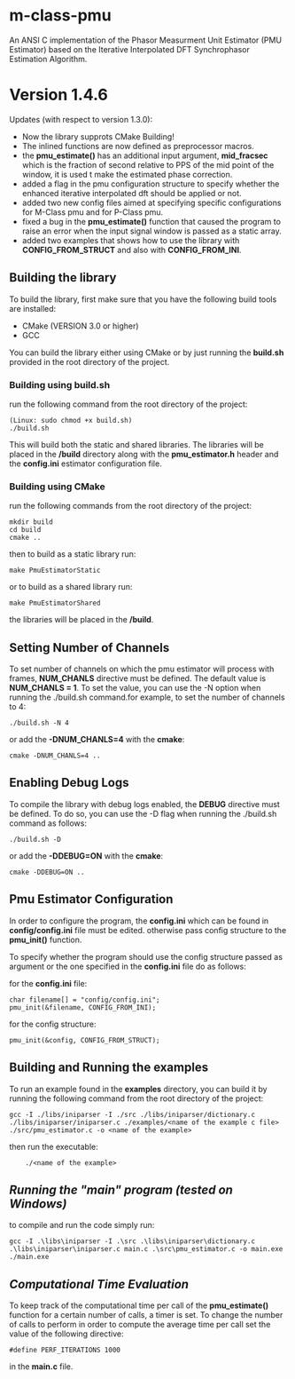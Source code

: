 # __m-class-pmu__
An ANSI C implementation of the Phasor Measurment Unit Estimator (PMU Estimator) based on the Iterative Interpolated DFT Synchrophasor Estimation Algorithm.
# Version 1.4.6
Updates (with respect to version 1.3.0):

- Now the library supprots CMake Building!
- The inlined functions are now defined as preprocessor macros.
- the __pmu_estimate()__ has an additional input argument, __mid_fracsec__ which is the fraction of second relative to PPS of the mid point of the window, it is used t make the estimated phase correction.
- added a flag in the pmu configuration structure to specify whether the enhanced iterative interpolated dft should be applied or not.
- added two new config files aimed at specifying specific configurations for M-Class pmu and for P-Class pmu.
- fixed a bug in the __pmu_estimate()__ function that caused the program to raise an error when the input signal window is passed as a static array.
- added two examples that shows how to use the library with __CONFIG_FROM_STRUCT__ and also with __CONFIG_FROM_INI__.


## __Building the library__
To build the library, first make sure that you have the following build tools are installed:

- CMake (VERSION 3.0 or higher)
- GCC

You can build the library either using CMake or by just running the __build.sh__ provided in the root directory of the project.
### __Building using build.sh__

run the following command from the root directory of the project:

    (Linux: sudo chmod +x build.sh)
    ./build.sh

This will build both the static and shared libraries. The libraries will be placed in the __/build__ directory along with the __pmu_estimator.h__ header and the __config.ini__ estimator configuration file.

### __Building using CMake__

run the following commands from the root directory of the project:

    mkdir build
    cd build
    cmake ..

then to build as a static library run:

    make PmuEstimatorStatic

or to build as a shared library run:

    make PmuEstimatorShared

the libraries will be placed in the __/build__.
## __Setting Number of Channels__
To set number of channels on which the pmu estimator will process with frames, __NUM_CHANLS__ directive must be defined. The default value is __NUM_CHANLS = 1__. To set the value, you can use the -N option when running the ./build.sh command.for example, to set the number of channels to 4:

    ./build.sh -N 4

or add the __-DNUM_CHANLS=4__ with the __cmake__:

    cmake -DNUM_CHANLS=4 ..

## __Enabling Debug Logs__
To compile the library with debug logs enabled, the __DEBUG__ directive must be defined. To do so, you can use the -D flag when running the ./build.sh command as follows:

    ./build.sh -D

or add the __-DDEBUG=ON__ with the __cmake__:

    cmake -DDEBUG=ON ..

## __Pmu Estimator Configuration__

In order to configure the program, the __config.ini__ which can be found in __config/config.ini__ file must be edited. otherwise pass config structure to the __pmu_init()__ function.

To specify whether the program should use the config structure passed as argument or the one specified in the __config.ini__ file do as follows:

for the __config.ini__ file:

    char filename[] = "config/config.ini";
    pmu_init(&filename, CONFIG_FROM_INI);

for the config structure:
    
    pmu_init(&config, CONFIG_FROM_STRUCT);

## __Building and Running the examples__

To run an example found in the __examples__ directory, you can build it by running the following command from the root directory of the project:

    gcc -I ./libs/iniparser -I ./src ./libs/iniparser/dictionary.c ./libs/iniparser/iniparser.c ./examples/<name of the example c file> ./src/pmu_estimator.c -o <name of the example>

then run the executable:
    
        ./<name of the example>

## _Running the "main" _program (tested on Windows)__
to compile and run the code simply run:

    gcc -I .\libs\iniparser -I .\src .\libs\iniparser\dictionary.c .\libs\iniparser\iniparser.c main.c .\src\pmu_estimator.c -o main.exe
    ./main.exe

## _Computational Time Evaluation_
To keep track of the computational time per call of the __pmu_estimate()__ function for a certain number of calls, a timer is set.
To change the number of calls to perform in order to compute the average time per call set the value of the following directive:

    #define PERF_ITERATIONS 1000

in the __main.c__ file.
